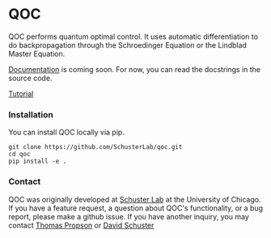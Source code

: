 # QOC
QOC performs quantum optimal control. It uses automatic differentiation to do backpropagation through the Schroedinger Equation or the Lindblad Master Equation.

[Documentation](https://qoc.readthedocs.io/en/latest/) is coming soon. For now, you can read the docstrings in the source code.

[Tutorial](https://github.com/SchusterLab/qoc/tree/master/examples)

### Installation ###
You can install QOC locally via pip.
```
git clone https://github.com/SchusterLab/qoc.git
cd qoc
pip install -e .
```

### Contact ###
QOC was originally developed at [Schuster Lab](http://schusterlab.uchicago.edu) at the University of Chicago.
If you have a feature request, a question about QOC's functionality, or a bug report, please make a github issue.
If you have another inquiry, you may contact [Thomas Propson](mailto:tcpropson@gmail.com)
or [David Schuster](mailto:David.Schuster@uchicago.edu)

